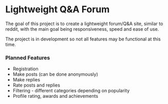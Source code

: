 # Lightweight Q&A Forum

The goal of this project is to create a lightweight forum/Q&A site, similar to reddit, 
with the main goal being responsiveness, speed and ease of use.

The project is in development so not all features may be functional at this time.

### Planned Features

 * Registration
 * Make posts (can be done anonymously)
 * Make replies
 * Rate posts and replies
 * Filtering - different categories depending on popularity
 * Profile rating, awards and achievements
 
